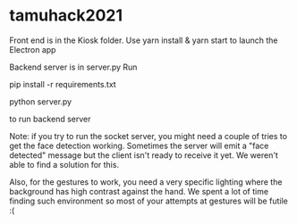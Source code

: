 # tamuhack2021
Front end is in the Kiosk folder. 
Use yarn install & yarn start to launch the Electron app

Backend server is in server.py
Run 

pip install -r requirements.txt

python server.py

to run backend server

Note: if you try to run the socket server, you might need a couple of tries to get the face detection working. Sometimes the server will emit a "face detected" message but the client isn't ready to receive it yet. We weren't able to find a solution for this. 

Also, for the gestures to work, you need a very specific lighting where the background has high contrast against the hand. We spent a lot of time finding such environment so most of your attempts at gestures will be futile :(

